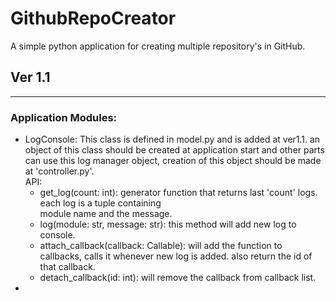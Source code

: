 # GithubRepoCreator
A simple python application for creating multiple repository's in GitHub.

## Ver 1.1<br>

---
### Application Modules:
- LogConsole: 
This class is defined in model.py and is added at ver1.1. an object of this class should be created at application 
start and other parts can use this log manager object, creation of this object should be made at 'controller.py'.
<br> API:
  - get_log(count: int): generator function that returns last 'count' logs. each log is a tuple containing \
module name and the message.
  - log(module: str, message: str): this method will add new log to console.
  - attach_callback(callback: Callable): will add the function to callbacks, calls it whenever new log is added.
also return the id of that callback.
  - detach_callback(id: int): will remove the callback from callback list.
- 

